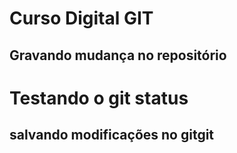 # Curso Digital GIT
## Gravando mudança no repositório
# Testando o git status

## salvando modificações no gitgit